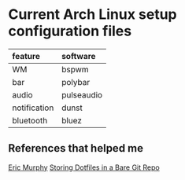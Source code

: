 # Current Arch Linux setup configuration files

| feature | software |
|:---|:---|
| WM | bspwm |
| bar | polybar |
| audio | pulseaudio |
| notification | dunst |
| bluetooth | bluez |

## References that helped me
[Eric Murphy](https://github.com/ericmurphyxyz/dotfiles)
[Storing Dotfiles in a Bare Git Repo](https://www.atlassian.com/git/tutorials/dotfiles)
